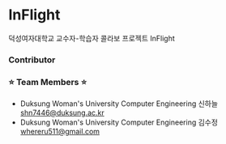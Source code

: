 # InFlight
덕성여자대학교 교수자-학습자 콜라보 프로젝트 InFlight

### Contributor

### ⭐️ Team Members ⭐️ <br/>
* Duksung Woman's University Computer Engineering 신하늘 shn7446@duksung.ac.kr <br/>
* Duksung Woman's University Computer Engineering 김수정 whereru511@gmail.com
